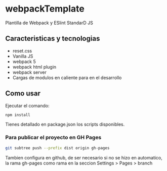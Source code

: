 # webpackTemplate

Plantilla de Webpack y ESlint StandarD JS

## Caracteristicas y tecnologias

- reset.css
- Vanilla JS
- webpack 5
- webpack html plugin
- webpack server
- Cargas de modulos en caliente para en el desarrollo

## Como usar

Ejecutar el comando:

```bash
npm install
```

Tienes detallado en package.json los scripts disponibles.

### Para publicar el proyecto en GH Pages

```bash
git subtree push --prefix dist origin gh-pages
```
Tambien configura en github, de ser necesario si no se hizo en automatico, la rama gh-pages como rama en la seccion Settings > Pages > branch
